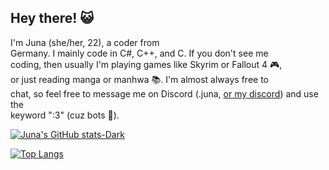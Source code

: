## Hey there! 😺

I'm Juna (she/her, 22), a coder from  
Germany. I mainly code in C#, C++, and C. If you don't see me  
coding, then usually I'm playing games like Skyrim or Fallout 4 🎮,  
or just reading manga or manhwa 📚. I'm almost always free to  
chat, so feel free to message me on Discord (.juna, <a href="https://discord.gg/uZFuRfsPew">or my discord</a>) and use the  
keyword ":3" (cuz bots 🤖).

[![Juna's GitHub stats-Dark](https://github-readme-stats.vercel.app/api?username=JunaMeinhold&show_icons=true&cache_seconds=1800&theme=dark#gh-dark-mode-only&include_all_commits=true&count_private=true&role=OWNER,ORGANIZATION_MEMBER,COLLABORATOR)](https://github.com/anuraghazra/github-readme-stats#gh-dark-mode-only)

[![Top Langs](https://github-readme-stats.vercel.app/api/top-langs/?username=JunaMeinhold&show_icons=true&cache_seconds=1800&theme=dark#gh-dark-mode-only&include_all_commits=true&count_private=true&role=OWNER,ORGANIZATION_MEMBER,COLLABORATOR)](https://github.com/anuraghazra/github-readme-stats#gh-dark-mode-only)
